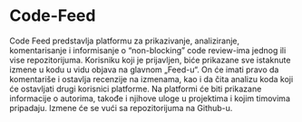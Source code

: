 # Code-Feed
Code Feed predstavlja platformu za prikazivanje, analiziranje, komentarisanje i informisanje o “non-blocking” code review-ima jednog ili vise repozitorijuma.  Korisniku koji je prijavljen, biće prikazane  sve istaknute izmene u kodu u vidu objava na glavnom „Feed-u“. On će imati pravo da komentariše i ostavlja recenzije na izmenama, kao i da čita analizu koda koji će ostavljati drugi korisnici platforme. Na platformi će biti prikazane informacije o autorima, takođe i njihove uloge u projektima i kojim timovima pripadaju. Izmene će se vući sa repozitorijuma na Github-u.
